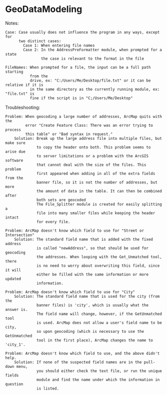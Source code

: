 GeoDataModeling
===============
Notes:

    Case: Case usually does not influence the program in any ways, except for
          two distinct cases:
            Case 1: When entering file names
            Case 2: In the AddressPreFormatter module, when prompted for a state
                    the case is relevant to the format in the file
                
    FileNames: When prompted for a file, the input can be a full path starting
               from the
               drive, ex: "C:/Users/Me/Desktop/file.txt" or it can be relative if it is
               in the same directory as the currently running module, ex: "file.txt" is
               fine if the script is in "C;/Users/Me/Desktop"

Troubleshooting:

    Problem: When geocoding a large number of addresses, ArcMap quits with the 
             error "Create Feature Class: There was an error trying to process 
             this table" or "Bad syntax in request."
        Solution: Break up the large address file into multiple files, but make sure
                  to copy the header onto both. This problem seems to arise due
                  to server limitations or a problem with the ArcGIS software
                  that cannot deal with the size of the files. This problem
                  first appeared when adding in all of the extra fields from the
                  banner file, so it is not the number of addresses, but more
                  the amount of data in the table. It can then be combined after
                  both sets are geocoded
                  The File_Splitter module is created for easily splitting a
                  file into many smaller files while keeping the header intact
                  for every file.

    Problem: ArcMap doesn't know which field to use for "Street or Intersection"
        Solution: The standard field name that is added with the fixed address
                  is called "newAddress", so that should be used for geocoding
                  the addresses. When looping with the Get_Unmatched tool, there
                  is no need to worry about overwriting this field, since it will
                  either be filled with the same information or more updated 
                  information.
                  
    Problem: ArcMap doesn't know which field to use for "City"
        Solution: The standard field name that is used for the city (from the
                  banner files) is 'city', which is usually what the answer is.
                  The field name will change, however, if the GetUnmatched tool
                  is used. ArcMap does not allow a user's field name to be city,
                  so upon geocoding (which is necessary to use the GetUnmatched
                  tool in the first place), ArcMap changes the name to 'city_1'.
                  
    Problem: ArcMap doesn't know which field to use, and the above didn't help.
        Solution: If none of the suspected field names are in the pull-down menu,
                  you should either check the text file, or run the unique fields
                  module and find the name under which the information in question
                  is listed.
                  
